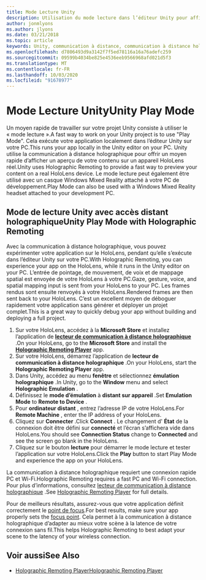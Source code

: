 ```yaml
---
title: Mode Lecture Unity
description: Utilisation du mode lecture dans l’éditeur Unity pour afficher un aperçu de vos modifications sur un appareil sans déployer une application.
author: jonmlyons
ms.author: jlyons
ms.date: 03/21/2018
ms.topic: article
keywords: Unity, communication à distance, communication à distance holographique, lecteur de communication à distance holographique
ms.openlocfilehash: d7806493d9a3142f7f5ed78116a16a76adefc259
ms.sourcegitcommit: 09599b4034be825e4536eeb9566968afd021d5f3
ms.translationtype: MT
ms.contentlocale: fr-FR
ms.lasthandoff: 10/03/2020
ms.locfileid: "91678977"
---
```

# <a name="unity-play-mode"></a><span data-ttu-id="00a85-104">Mode Lecture Unity</span><span class="sxs-lookup"><span data-stu-id="00a85-104">Unity Play Mode</span></span>

<span data-ttu-id="00a85-105">Un moyen rapide de travailler sur votre projet Unity consiste à utiliser le « mode lecture ».</span><span class="sxs-lookup"><span data-stu-id="00a85-105">A fast way to work on your Unity project is to use "Play Mode".</span></span> <span data-ttu-id="00a85-106">Cela exécute votre application localement dans l’éditeur Unity sur votre PC.</span><span class="sxs-lookup"><span data-stu-id="00a85-106">This runs your app locally in the Unity editor on your PC.</span></span> <span data-ttu-id="00a85-107">Unity utilise la communication à distance holographique pour offrir un moyen rapide d’afficher un aperçu de votre contenu sur un appareil HoloLens réel.</span><span class="sxs-lookup"><span data-stu-id="00a85-107">Unity uses Holographic Remoting to provide a fast way to preview your content on a real HoloLens device.</span></span> <span data-ttu-id="00a85-108">Le mode lecture peut également être utilisé avec un casque Windows Mixed Reality attaché à votre PC de développement.</span><span class="sxs-lookup"><span data-stu-id="00a85-108">Play Mode can also be used with a Windows Mixed Reality headset attached to your development PC.</span></span>

## <a name="unity-play-mode-with-holographic-remoting"></a><span data-ttu-id="00a85-109">Mode de lecture Unity avec accès distant holographique</span><span class="sxs-lookup"><span data-stu-id="00a85-109">Unity Play Mode with Holographic Remoting</span></span>

<span data-ttu-id="00a85-110">Avec la communication à distance holographique, vous pouvez expérimenter votre application sur le HoloLens, pendant qu’elle s’exécute dans l’éditeur Unity sur votre PC.</span><span class="sxs-lookup"><span data-stu-id="00a85-110">With Holographic Remoting, you can experience your app on the HoloLens, while it runs in the Unity editor on your PC.</span></span> <span data-ttu-id="00a85-111">L’entrée de pointage, de mouvement, de voix et de mappage spatial est envoyée de votre HoloLens à votre PC.</span><span class="sxs-lookup"><span data-stu-id="00a85-111">Gaze, gesture, voice, and spatial mapping input is sent from your HoloLens to your PC.</span></span> <span data-ttu-id="00a85-112">Les frames rendus sont ensuite renvoyés à votre HoloLens.</span><span class="sxs-lookup"><span data-stu-id="00a85-112">Rendered frames are then sent back to your HoloLens.</span></span> <span data-ttu-id="00a85-113">C’est un excellent moyen de déboguer rapidement votre application sans générer et déployer un projet complet.</span><span class="sxs-lookup"><span data-stu-id="00a85-113">This is a great way to quickly debug your app without building and deploying a full project.</span></span>
1. <span data-ttu-id="00a85-114">Sur votre HoloLens, accédez à la **Microsoft Store** et installez l’application de **[lecteur de communication à distance holographique](https://www.microsoft.com/store/p/holographic-remoting-player/9nblggh4sv40)** .</span><span class="sxs-lookup"><span data-stu-id="00a85-114">On your HoloLens, go to the **Microsoft Store** and install the **[Holographic Remoting Player](https://www.microsoft.com/store/p/holographic-remoting-player/9nblggh4sv40)** app.</span></span>
2. <span data-ttu-id="00a85-115">Sur votre HoloLens, démarrez l’application de **lecteur de communication à distance holographique** .</span><span class="sxs-lookup"><span data-stu-id="00a85-115">On your HoloLens, start the **Holographic Remoting Player** app.</span></span>
3. <span data-ttu-id="00a85-116">Dans Unity, accédez au menu **fenêtre** et sélectionnez **émulation holographique** .</span><span class="sxs-lookup"><span data-stu-id="00a85-116">In Unity, go to the **Window** menu and select **Holographic Emulation** .</span></span>
4. <span data-ttu-id="00a85-117">Définissez le **mode d’émulation** à **distant sur appareil** .</span><span class="sxs-lookup"><span data-stu-id="00a85-117">Set **Emulation Mode** to **Remote to Device** .</span></span>
5. <span data-ttu-id="00a85-118">Pour **ordinateur distant** , entrez l’adresse IP de votre HoloLens.</span><span class="sxs-lookup"><span data-stu-id="00a85-118">For **Remote Machine** , enter the IP address of your HoloLens.</span></span>
6. <span data-ttu-id="00a85-119">Cliquez sur **Connecter** .</span><span class="sxs-lookup"><span data-stu-id="00a85-119">Click **Connect** .</span></span> <span data-ttu-id="00a85-120">Le changement d' **État** de la connexion doit être défini sur **connecté** et l’écran s’affichera vide dans HoloLens.</span><span class="sxs-lookup"><span data-stu-id="00a85-120">You should see **Connection Status** change to **Connected** and see the screen go blank in the HoloLens.</span></span>
7. <span data-ttu-id="00a85-121">Cliquez sur le bouton **lecture** pour démarrer le mode lecture et tester l’application sur votre HoloLens.</span><span class="sxs-lookup"><span data-stu-id="00a85-121">Click the **Play** button to start Play Mode and experience the app on your HoloLens.</span></span>

<span data-ttu-id="00a85-122">La communication à distance holographique requiert une connexion rapide PC et Wi-Fi.</span><span class="sxs-lookup"><span data-stu-id="00a85-122">Holographic Remoting requires a fast PC and Wi-Fi connection.</span></span> <span data-ttu-id="00a85-123">Pour plus d’informations, consultez [lecteur de communication à distance holographique](../platform-capabilities-and-apis/holographic-remoting-player.md) .</span><span class="sxs-lookup"><span data-stu-id="00a85-123">See [Holographic Remoting Player](../platform-capabilities-and-apis/holographic-remoting-player.md) for full details.</span></span>

<span data-ttu-id="00a85-124">Pour de meilleurs résultats, assurez-vous que votre application définit correctement le [point de focus](focus-point-in-unity.md).</span><span class="sxs-lookup"><span data-stu-id="00a85-124">For best results, make sure your app properly sets the [focus point](focus-point-in-unity.md).</span></span> <span data-ttu-id="00a85-125">Cela permet à la communication à distance holographique d’adapter au mieux votre scène à la latence de votre connexion sans fil.</span><span class="sxs-lookup"><span data-stu-id="00a85-125">This helps Holographic Remoting to best adapt your scene to the latency of your wireless connection.</span></span>

## <a name="see-also"></a><span data-ttu-id="00a85-126">Voir aussi</span><span class="sxs-lookup"><span data-stu-id="00a85-126">See Also</span></span>
* [<span data-ttu-id="00a85-127">Holographic Remoting Player</span><span class="sxs-lookup"><span data-stu-id="00a85-127">Holographic Remoting Player</span></span>](../platform-capabilities-and-apis/holographic-remoting-player.md)
